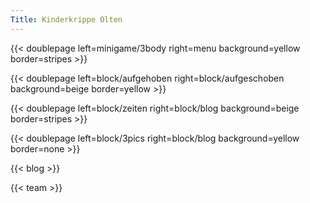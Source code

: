 ```yaml
---
Title: Kinderkrippe Olten
---
```

{{< doublepage left=minigame/3body right=menu background=yellow border=stripes >}}

{{< doublepage left=block/aufgehoben right=block/aufgeschoben background=beige border=yellow >}}

{{< doublepage left=block/zeiten right=block/blog background=beige border=stripes >}}

{{< doublepage left=block/3pics right=block/blog background=yellow border=none >}}

{{< blog >}}

{{< team >}}